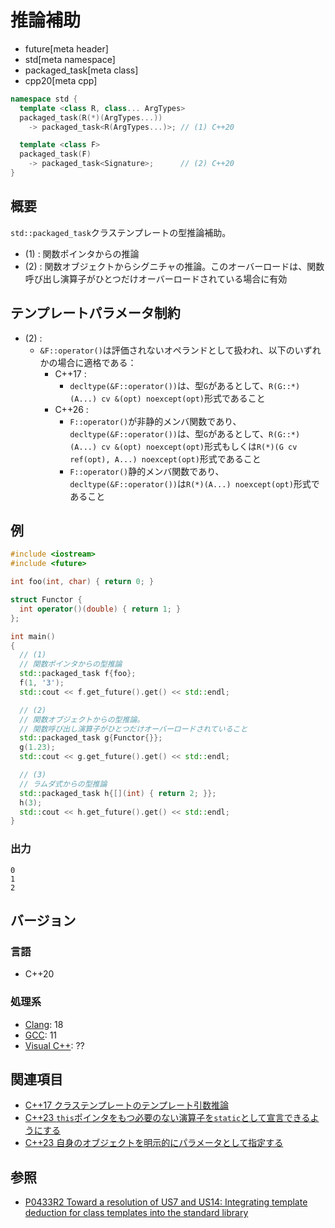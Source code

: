 # 推論補助
* future[meta header]
* std[meta namespace]
* packaged_task[meta class]
* cpp20[meta cpp]

```cpp
namespace std {
  template <class R, class... ArgTypes>
  packaged_task(R(*)(ArgTypes...))
    -> packaged_task<R(ArgTypes...)>; // (1) C++20

  template <class F>
  packaged_task(F)
    -> packaged_task<Signature>;      // (2) C++20
}
```

## 概要
`std::packaged_task`クラステンプレートの型推論補助。

- (1) : 関数ポインタからの推論
- (2) : 関数オブジェクトからシグニチャの推論。このオーバーロードは、関数呼び出し演算子がひとつだけオーバーロードされている場合に有効


## テンプレートパラメータ制約
- (2) :
    - `&F::operator()`は評価されないオペランドとして扱われ、以下のいずれかの場合に適格である：
        - C++17 :
            - `decltype(&F::operator())`は、型`G`があるとして、`R(G::*)(A...) cv &(opt) noexcept(opt)`形式であること
        - C++26 :
            - `F::operator()`が非静的メンバ関数であり、`decltype(&F::operator())`は、型`G`があるとして、`R(G::*)(A...) cv &(opt) noexcept(opt)`形式もしくは`R(*)(G cv ref(opt), A...) noexcept(opt)`形式であること
            - `F::operator()`静的メンバ関数であり、`decltype(&F::operator())`は`R(*)(A...) noexcept(opt)`形式であること


## 例
```cpp example
#include <iostream>
#include <future>

int foo(int, char) { return 0; }

struct Functor {
  int operator()(double) { return 1; }
};

int main()
{
  // (1)
  // 関数ポインタからの型推論
  std::packaged_task f{foo};
  f(1, '3');
  std::cout << f.get_future().get() << std::endl;

  // (2)
  // 関数オブジェクトからの型推論。
  // 関数呼び出し演算子がひとつだけオーバーロードされていること
  std::packaged_task g{Functor{}};
  g(1.23);
  std::cout << g.get_future().get() << std::endl;

  // (3)
  // ラムダ式からの型推論
  std::packaged_task h{[](int) { return 2; }};
  h(3);
  std::cout << h.get_future().get() << std::endl;
}
```

### 出力
```
0
1
2
```


## バージョン
### 言語
- C++20

### 処理系
- [Clang](/implementation.md#clang): 18
- [GCC](/implementation.md#gcc): 11
- [Visual C++](/implementation.md#visual_cpp): ??


## 関連項目
- [C++17 クラステンプレートのテンプレート引数推論](/lang/cpp17/type_deduction_for_class_templates.md)
- [C++23 `this`ポインタをもつ必要のない演算子を`static`として宣言できるようにする](/lang/cpp23/static_operator.md)
- [C++23 自身のオブジェクトを明示的にパラメータとして指定する](/lang/cpp23/deducing_this.md.nolink)


## 参照
- [P0433R2 Toward a resolution of US7 and US14: Integrating template deduction for class templates into the standard library](http://www.open-std.org/jtc1/sc22/wg21/docs/papers/2017/p0433r2.html)

